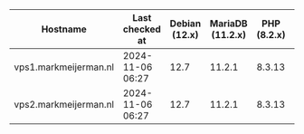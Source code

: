 | Hostname              | Last checked at  | Debian (12.x) | MariaDB (11.2.x) | PHP (8.2.x) | Nginx (1.25.x) | Composer (2.6.x) | RabbitMQ (3.12.x) | Erlang (26) |
|-----------------------|------------------|---------------|------------------|-------------|----------------|------------------|-------------------|-------------|
| vps1.markmeijerman.nl | 2024-11-06 06:27 | 12.7 | 11.2.1 | 8.3.13 | 1.26.2 | 2.8.2 |  |  |
| vps2.markmeijerman.nl | 2024-11-06 06:27 | 12.7 | 11.2.1 | 8.3.13 | 1.26.2 | 2.8.2 |  |  |
